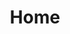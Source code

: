 ---
title: Home
layout: home
nav-url: '/'

view-reel: "View Reel"
view-reel-url: '/reel'

about-title: "Who Are We?"
about-text: The Jamroom is a music and audio production house established by music composer-producer duo Nariman Khambata and Rahul Pais. We specialize in producing music for television commercials, radio spots, films, games, channel indents and albums over a wide array of genres with varied musical styles.

person-profiles:
  - name: Nariman Khambata
    img-src: nariman.jpg
    content: Donec sed odio dui. Etiam porta sem malesuada magna mollis euismod. Nullam id dolor id nibh ultricies vehicula ut id elit. Morbi leo risus, porta ac consectetur ac, vestibulum at eros. Praesent commodo cursus magna.
  - name: Rahul Pais
    img-src: rahul.jpg
    content: Donec sed odio dui. Etiam porta sem malesuada magna mollis euismod. Nullam id dolor id nibh ultricies vehicula ut id elit. Morbi leo risus, porta ac consectetur ac, vestibulum at eros. Praesent commodo cursus magna.

---